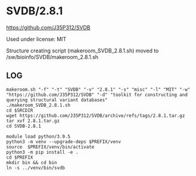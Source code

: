 SVDB/2.8.1
========================

<https://github.com/J35P312/SVDB>

Used under license:
MIT


Structure creating script (makeroom_SVDB_2.8.1.sh) moved to /sw/bioinfo/SVDB/makeroom_2.8.1.sh

LOG
---

    makeroom.sh "-f" "-t" "SVDB" "-v" "2.8.1" "-s" "misc" "-l" "MIT" "-w" "https://github.com/J35P312/SVDB" "-d" "toolkit for constructing and querying structural variant databases"
    ./makeroom_SVDB_2.8.1.sh
    cd $SRCDIR
    wget https://github.com/J35P312/SVDB/archive/refs/tags/2.8.1.tar.gz
    tar xvf 2.8.1.tar.gz
    cd SVDB-2.8.1

    module load python/3.9.5
    python3 -m venv --upgrade-deps $PREFIX/venv
    source  $PREFIX/venv/bin/activate
    python3 -m pip install -e .
    cd $PREFIX
    mkdir bin && cd bin
    ln -s ../venv/bin/svdb



